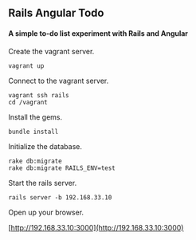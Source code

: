 ## Rails Angular Todo

#### A simple to-do list experiment with Rails and Angular


Create the vagrant server.

```unix
vagrant up
```

Connect to the vagrant server.

```unix
vagrant ssh rails
cd /vagrant
```

Install the gems.

```unix
bundle install
```

Initialize the database.

```unix
rake db:migrate
rake db:migrate RAILS_ENV=test
```

Start the rails server.

```unix
rails server -b 192.168.33.10
```

Open up your browser.

[http://192.168.33.10:3000](http://192.168.33.10:3000)
